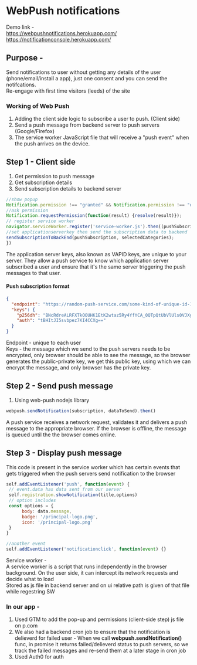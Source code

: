 # WebPush notifications

Demo link -  
<https://webpushnotifications.herokuapp.com/>  
<https://notificationconsole.herokuapp.com/>

## Purpose -

Send notifications to user without getting any details of the user (phone/email/install a app), just one consent and you can send the notifcations.  
Re-engage with first time visitors (leeds) of the site  

### Working of Web Push

1. Adding the client side logic to subscribe a user to push. (Client side)
2. Send a push message from backend server to push servers (Google/Firefox)
3. The service worker JavaScript file that will receive a "push event" when the push arrives on the device.

## Step 1 - Client side

1. Get permission to push message
2. Get subscription details
3. Send subscription details to backend server

```javascript
//show popup
Notification.permission !== "granted" && Notification.permission !== "denied"
//ask permission
Notification.requestPermission(function(result) {resolve(result)});
// register service worker
navigator.serviceWorker.register('service-worker.js').then((pushSubscription) => {
//set applicationserverkey then send the subscription data to backend
sendSubscriptionToBackEnd(pushSubscription, selectedCategories);
})
```

The application server keys, also known as VAPID keys, are unique to your server. They allow a push service to know which application server subscribed a user and ensure that it's the same server triggering the push messages to that user.  

#### Push subscription format  

```json
{
  "endpoint": "https://random-push-service.com/some-kind-of-unique-id-1234/v2/",
  "keys": {
    "p256dh": "BNcRdreALRFXTkOOUHK1EtK2wtaz5Ry4YfYCA_0QTpQtUbVlUls0VJXg7A8u-Ts1XbjhazAkj7I99e8QcYP7DkM=",
    "auth": "tBHItJI5svbpez7KI4CCXg=="
  }
}
```

Endpoint - unique to each user  
Keys - the message which we send to the push servers needs to be encrypted, only browser should be able to see the message, so the browser generates the public-private key, we get this public key, using which we can encrypt the message, and only browser has the private key.

## Step 2 - Send push message

1. Using web-push nodejs library  

```javascript
webpush.sendNotification(subscription, dataToSend).then()
```

A push service receives a network request, validates it and delivers a push message to the appropriate browser. If the browser is offline, the message is queued until the the browser comes online.  

## Step 3 - Display push message

This code is present in the service worker which has certain events that gets triggered when the push servers send notification to the browser

```javascript
self.addEventListener('push', function(event) {
 // event.data has data sent from our server
 self.registration.showNotification(title,options)
 // option includes
 const options = {
      body: data.message,
      badge: '/principal-logo.png',
      icon: '/principal-logo.png'
 }
}

//another event
self.addEventListener('notificationclick', function(event) {}
```

Service worker -  
A service worker is a script that runs independently in the browser background. On the user side, it can intercept its network requests and decide what to load  
Stored as js file in backend server and on ui relative path is given of that file while regestring SW

### In our app -

1. Used GTM to add the pop-up and permissions (client-side step) js file on p.com  
2. We also had a backend cron job to ensure that the notification is delieverd for failed user -
When we call **webpush.sendNotification()** func, in promise it returns failed/delieverd status to push servers, so we track the failed messages and re-send them at a later stage in cron job  
3. Used Auth0 for auth
